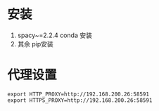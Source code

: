 # 安装
1. spacy~=2.2.4 conda 安装
2. 其余 pip安装

# 代理设置
```
export HTTP_PROXY=http://192.168.200.26:58591
export HTTPS_PROXY=http://192.168.200.26:58591
```